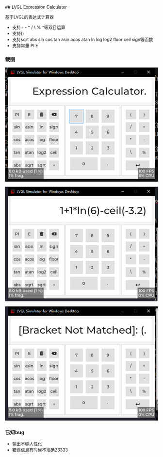 ﻿﻿## LVGL Expression Calculator

基于LVGL的表达式计算器

- 支持+ - * / \ % ^等双目运算
- 支持()
- 支持sqrt abs sin cos tan asin acos atan ln log log2 floor ceil sign等函数
- 支持常量 PI E

### 截图



![image-20220110115945828](https://github.com/W-Mai/ExpressionCalc_LVGL/blob/master/screenshot/image-20220110115945828.png)

![image-20220110120114117](https://github.com/W-Mai/ExpressionCalc_LVGL/blob/master/screenshot/image-20220110120114117.png)

![image-20220110120133994](https://github.com/W-Mai/ExpressionCalc_LVGL/blob/master/screenshot/image-20220110120133994.png)

### 已知bug
- 输出不够人性化
- 错误信息有时候不准确23333

